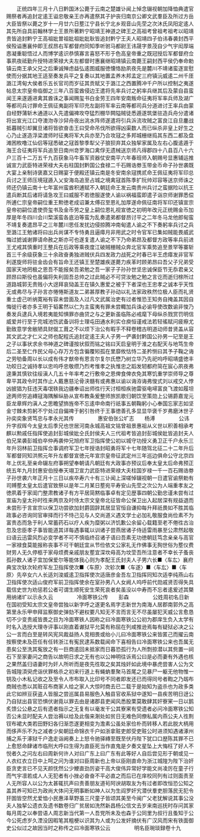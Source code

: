 <!-- { "loadSidebar": true } -->
　　正统四年三月十八日黔国沐公薨于云南之楚雄讣闻上悼念辍视朝加降恤典遣官赐祭者再追封定逺王谥忠敬亲王亦再遣祭其子护丧归南京公卿文武羣臣及所过方岳大臣皆祭以薨之岁十一月廿六日塟江宁县长宁北乡观音山先茔之次沐氏凤阳定逺人其先所自具前翰林学士王景所著黔宁昭靖王神道之碑王之高祖考曾祖考祖考以昭靖贵皆追封黔宁王高祖妣曽祖妣祖妣妣耿皆追封黔宁王夫人昭靖四子伯讳春袭封西平侯殁谥惠襄仲即王叔昂右军都督府同知季听驸马都尉王讳晟字景茂自少气宇闳厚端悫凝重聪悟过人而博学逺识恭慎寡言喜怒不形于色高皇帝重之既冠授后军都督府佥事夙夜祗勤升授特进荣禄大夫左都督时惠襄继昭靖镇云南薨王嗣封西平侯仍奉命勅镇云南王承父兄之后秉诚殚虑益弘逺图威服徳懐恪励夙夜先是麓川不靖诸蛮逐宣慰使而分据其地王适至奏发兵平之复奏以其地置孟养木邦孟定三府镇沅威逺二州千厓潞江湾甸大侯者乐五长官司而岁征其贡赋又于潞江之西置腾冲千户所以控制之夷遂帖息太宗皇帝临御之三年八百蛮酋侵边王遣将先率兵讨之躬率兵继其后及蒙自县蛮闻王来遂遁进禽其酋诛之事闻赐玺书白金劳王四年安南叛命征夷将军率兵师及湖广等都司兵讨罪命王佩征夷副将军印充左副将军率云南等都司兵分道进讨王率兵由蒙自经野蒲斩木通道以入先遣偏禆攻夺猛烈棚华闗隘贼徒悉遁遂筑堡驻造兵舟分遣诸将出宣光江口夺澳沕寺沙舁舟夜出洮水阵师遂遣将引兵泝流攻贼之富良江自旦鏖战抵暮贼引却翼旦诸将皆欲奋击王曰受命吊伐所欲得凶渠数人而已纵杀非皇上好生之心乃止遂造浮梁渡师时征夷将军大兵亦至乃合攻冦之多邦城栅继捣其东西二都及盘滩困枚噜江仙侣等冦悉破之冦首黎季犁父子狼狈弃其众独挈家属及左右心腹逺遁于海王合征夷将军兵追至日南州竒罗海口禽俘无遗械送京师凡得郡四十八县百八十六户三百十二万五千九百获象马牛畜军资器仗安南平六年春班师入朝赐号显惠辅运推诚宣力武臣特进荣禄大夫右柱国封黔国公食禄二千石赐诰劵玉带金币命子孙世袭既大宴上亲制诗褒嘉又日赐宴于便殿还镇云南是冬安南余冦携贰命王佩征夷将军印总兵讨之王师压境冦遁入乂安海岛追至占城之境禽冦首陈季扩阮帅邓容等送京师诛之师还仍镇云南十七年富州蛮酋积逋赋不入朝廷命王发云南贵州兵讨之蛮据险以抗王遣兵断其后诸将请急攻王曰威服不若徳服遂使人谕以祸福蛮即遣子诣京师谢罪悉偿所逋仁宗皇帝嗣位重王勲徳老成诏兼太傅召至恩礼加厚遂命佩征南将军印还镇宣宗皇帝初嗣位遣使赍玺书及金币劳之皇上嗣位恩礼视宣徳之初明年改元正统赐金币加厚是年冬四川会川棃溪蛮各底泊等蛮为乱奏遣弟都督昂讨平之二年冬马龙他郎甸蛮不靖复奏遣昂平之三年麓川思任发扰边侵掠腾冲南甸遣人谕之不下奏躬率兵讨之兵至潞江王勉诸将曰出兵尚谋不专恃勇且逼瘴月非用武之时令官军已集如贼能畏威武悔过摅诚谢罪请命赦之斯亦可也遂复遣人谕之不下乃命弟昂及都督方政等率兵前进王尤戒其慎重时王整兵在后政等乘夜度江破贼栅贼众奔北官军乘势追至景罕等寨斩首三千余级获象三十余政奋勇独进贼伏兵四发政力战死之时春已半王虑瘴发非官军利遂旋师将驻金齿会有旨命王还镇王至楚雄疾遂薨力疾革时顾弟昂曰吾父子兄弟受国家天地罔极之恩吾不能报矣吾弟勉之吾一家子子孙孙世坚忠诚保臣节无忝君亲又顾昂曰斯役也虽偏将失利固吾总帅之过此贼必不可贷汝勉之勉之言讫而逝归榇所过道路城郭无贵贱小大迓拜哀恸盖王在镇久惠爱之被于下者深也王忠孝之诚本乎天性无或弗尽与子孙言亦惓惓斯道友二弟甚厚教子孙动以礼法家政秩然位极人臣而礼贤重士虚己听纳寛裕有容未尝面及人过凡文武属治吏有过者惟恐王知务自掩盖其因自悔徙行者亦多王明于韬畧然以仁为主蛮夷有罪未尝輙加兵诛必谕导使改数谕非悛乃奏发兵逮兵入境若夷能知惧罪亦曲贷之与之更新虽临陈必戒麾下母纵杀戮赏罚明信威爱并行至于完城池饬武备训将士理屯田通水利实仓庾恒谨戒法若轻徭赋问疲瘵尤勤致意学舍敝陋具财僦工葺之不以烦下治公有暇手不释卷稽古明道动师昔贤盖从容其文武之才仁义之师也配程氏追封定逺王夫人子男一俨袭封黔国公孙男一玘至是王之子以事状求余书神道之碑谨按状叙而铭之铭曰天启皇明于淮之右配天与地笃生帝后二圣至仁作民父母心存万方包含徧覆矧孤在里靡攸怙恃二圣矜恻曰其予子鞠之诲之劳劬备周以长以成有伟才猷帝有恩言尔复尔氏懋乃树立华乃先祀呜呼昭靖盛徳丰功皎日之诚持孝以忠呜呼忠敬缵乃烈考惟孝之执惟忠之蹈发轫都府简在宸心夙夜弗遑秉其慎钦往绥滇人几五十年率考之行敷帝之恩俾食俾衣免其寒饥重学崇师导之尊卑平其政令时其作止人戴惠慈沦骨浃髓有或弗惠以谕以诲洊诲弗悛式刘以戒交人悖凶披猖为狂违天毒氓轶我边疆奉诏出师徃行天讨桓桓疾驰雷驱电埽富良飞渡如履坦途两师穷追縳冦海隅解纵胁从宣布教条爰整师旅凯歌归朝饮至策勋上公锡爵嘉宠元臣龙章辉灼滇人之思瞻望斾旌帝不忘逺申命南行祇事五朝鞠躬小心奉国忘家志如坚金寸棘未剪躬不宁处过自偏禆于躬引咎终于王事徳善孔多显显华褒千岁弗磨沐世子孙奕奕象贤笃忠与孝永光其传
　　
　　惠安伯张公圹志　　杨溥
　　
　　公讳升字叔晖今太皇太后季兄也世居河南永城高祖文铭曾祖景惠祖从义世以积善相承考麒以勲戚任指挥使追封彭城侯妣仝氏封侯夫人三代祖考皆追封彭城侯妣皆追封夫人伯兄杲袭彭城伯卒仲再袭仲兄旭府军卫指挥使公初以城守功授义勇卫正千户永乐三年升羽林前卫指挥佥事调府军卫七年授诰封昭勇将军十七年随驾北征二十二年升后军都督同知洪熈元年升左都督宣徳元年宣宗皇帝征武定州三年巡边俱命公守北京四年上优礼至亲命辍左府事朔望奉朝请凡朝廷有大政事亦预议后奉太皇太后命弗预正统五年九月封惠安伯授奉天翊卫宣力武臣特进荣禄大夫柱国岁禄一千一百石赐诰劵子孙世袭六年正月十三日以疾卒寿六十有三讣闻上深嗟悼辍视朝一日遣官谕祭勅有司赙塟太皇太后遣官致祭以是年二月某日塟宛平寿安山先茔之次公为人端重孝友之徳夙着于家闺门整肃教诸子有方平居简黙临事卓有定见歴事四朝公勤忠谨未尝有过宣庙为皇太孙时徃来两京及时侍太宗文皇帝北征皆命公保卫出入起居深有规益退而未尝形于言宣宗以保卫功尝欲加封爵固辞其居显官恒自谦抑每升拜祇畏如不胜其临政事必咨询同官审择而行不恃己见与人交尚道义遇文学士必加礼敬服食尚俭素不为富贵态而急于利人常蓄药石以疗人疾为糜粥以济饥歉公余留心载籍至老不倦徃古治忽及忠臣孝子事皆能道其详每遇事辄以训诸子尝燕居诸子侍适雷雨暴至公肃然起敬曰语云迅雷风烈必变学者不可不慎临终召诸子语曰吾素无功徳朝廷笃念亲亲与高官一家禄食莫能报称丧事不可干朝廷宜从节俭依文公家礼无作佛事无狥世俗为塟仪费财劳人无久停柩于家母烦费亲戚朋友塟宜深坎毋高为坟茔吾所注意者不幸长子蚤丧孤孙数人诸子宜加保爱尔等能体我心则为孝配王氏封夫人子男六长■〈车厷〉襄府典宝次轪次轮府军左卫指挥使次■〈车原〉次轸次■〈车遂〉■〈车厷〉■〈车原〉先卒女六人长适刘浚威逺卫指挥使次适唐彦金吾左卫指挥同知次适李纯燕山右卫指挥使次适山俊府军前卫指挥使余在室孙男八人女阙人呜呼前代勋戚贤否得失具载信史世为劝惩若公者可谓生顺死安生荣死哀者矣虽没以中寿而不忘者逺爰述其槩用纳诸圹以示永久云
　　
　　冷面寒铁公传　　彭森
　　
　　公姓周初名日新在国初受知太宗文皇帝尝独以新字呼之遂更名焉字志新世为南海人居郡南郭外之高第里永乐甲申拜监察御史弹劾不避权要凡知无不言而言无不尽虽屡犯天威公言愈恳切不少变贵戚皆畏之目为冷面寒铁人因称之曰冷面寒铁公公初为郡庠生负入太学有时名入选授大理寺评事以刚直着谳狱平允莫有称屈在列咸推逊焉每有疑狱必决之公公一言而白至是转风宪风裁益扬人竞相畏或绐小儿曰冷面寒铁公来皆匿己而擢云南按察使未及莅任有任转浙江有寃民逮系数载闻命下喜相告曰冷面寒铁公来也吾属无患矣公至洗其寃放之有一巨商逺回未抵家而日暮恐孤行为人所剽掠潜以其赀置一祠石下至家妻问之商告以故明日求之无有也以公神明往诉焉公曰是必而妻有外遇也核之果然盖归语妻时为奸人所听而是夜先徃取之矣其烛奸如此境中暴虎尝害人公为文告城隍湏臾虎诣伏罪格杀之初来行道上有蝇蚋羣聚马首尾之见暴尸一躯无他物惟一钥及小木私记收之及至令人市布取入比印号不同者即发还已而得同号者鞫之乃刼布商贼也悉以其赃召布商家人给之家人大惊时商去已二载于是始知为盗杀也为政多类此它如辨豆获盗人皆服之尝巡属县易服色入触县官收系狱中遂知一县疾苦明日迓公乃自狱出县官恐惧伏谢竟以罪去由是诸郡县吏闻风悉股栗莫敢肆其奸寮宷一日以鹅炙馈公公悬之后有遗者指示之无复有以毫发干公其寮宷有受遗者必问冷面寒铁公知否公未显时配夫人尝治褥以给及此偕来淛处如贫日无难色同僚私属内燕公夫人徃荆钗布裙大类若田野妇各归渐恧遂更相变为澹素公虽处家俭朴而转移人若此脱大柄用而侈声乐不为之减者少矣朝廷命锦衣千户如浙拿赃吏郎受吏赃公时进须知遇诸涿州捕之系于涿狱千户逸走诣阙奏上上怒令驰驿縳至既至伏丹陛下犹口口歴陈其罪不已上愈怒命肆诸市临刑大呼曰生得为直臣死当作直鬼是夕奏文星坠上大悔枉了好人不悦者久之问左右曰周新何许人对曰广东上曰广东有此等好人自后尝见形于朝或见一人衣红衣立日中上呵之问为谁对曰臣周新也上帝以臣刚直命为浙江城隍为陛下治奸臣贪吏言已不见天颜怃然公少鯾直劲厉姿干高大俊伟异常好学能文尚凌厉在童子行而气宇凛若成人人无犯者有小挫必奋奋不平必直之而后已在庠校同列有过则面责至人无所容人以公为太甚辄抗声曰责善朋友道茍阿谀胡取友为有过者即改恒恐公知之盖其养可知已为政尚大体问无明事断如神人以为生阎罗奸宄潜伏羣吏胆落民无犯令犴圄皆空然尤爱恤小民惠泽草野虽三尺童子皆颂其美至今闽广父老犹解说其事公没夫人独挈公遗衣及遗书数卷归广贫居如洗然新昌杨公信文去岁来南巡抚时存问其家每月周之以奉尝语人周志新当代第一人吾党所未及也森于公同里为叔行且蚤知于公今公死虑岁久湮没因暇笔其粗梗以识其为人或为公发奸摘伏有广汉风而宋有铁面御史公似过之故因当时之称传之曰冷面寒铁公云
　　
　　明名臣琬琰録卷十九

